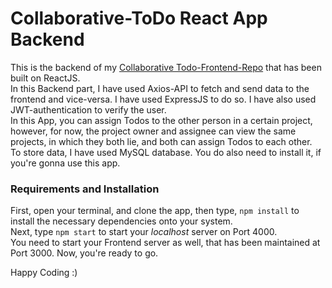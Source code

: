 # Collaborative-ToDo React App Backend

This is the backend of my [Collaborative Todo-Frontend-Repo](https://github.com/yogendra3236/Collaborative-Todo-Frontend) that has been built on ReactJS. <br>
In this Backend part, I have used Axios-API to fetch and send data to the frontend and vice-versa. I have used ExpressJS to do so. I have also used JWT-authentication to verify the user.
<br>
In this App, you can assign Todos to the other person in a certain project, however, for now, the project owner and assignee can view the same projects, in which they both lie, and both can assign Todos to each other.<br>
To store data, I have used MySQL database. You do also need to install it, if you're gonna use this app.

### Requirements and Installation

First, open your terminal, and clone the app, then type, `npm install` to install the necessary dependencies onto your system. <br>
Next, type `npm start` to start your *localhost* server on Port 4000. <br>
You need to start your Frontend server as well, that has been maintained at Port 3000. Now, you're ready to go. <br>

Happy Coding :)